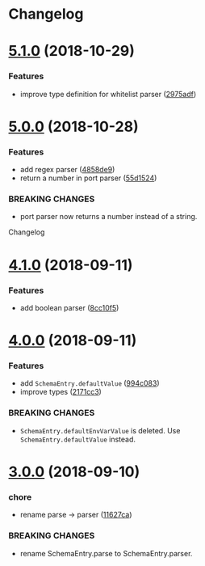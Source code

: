 # Changelog

# [5.1.0](https://github.com/strattadb/environment.git/compare/v5.0.0...v5.1.0) (2018-10-29)


### Features

* improve type definition for whitelist parser ([2975adf](https://github.com/strattadb/environment.git/commit/2975adf))

# [5.0.0](https://github.com/strattadb/environment.git/compare/v4.1.0...v5.0.0) (2018-10-28)


### Features

* add regex parser ([4858de9](https://github.com/strattadb/environment.git/commit/4858de9))
* return a number in port parser ([55d1524](https://github.com/strattadb/environment.git/commit/55d1524))


### BREAKING CHANGES

* port parser now returns a number instead of a string.

Changelog

# [4.1.0](https://github.com/strattadb/environment/compare/v4.0.0...v4.1.0) (2018-09-11)


### Features

* add boolean parser ([8cc10f5](https://github.com/strattadb/environment/commit/8cc10f5))

# [4.0.0](https://github.com/strattadb/environment/compare/v3.0.0...v4.0.0) (2018-09-11)


### Features

* add `SchemaEntry.defaultValue` ([994c083](https://github.com/strattadb/environment/commit/994c083))
* improve types ([2171cc3](https://github.com/strattadb/environment/commit/2171cc3))


### BREAKING CHANGES

* `SchemaEntry.defaultEnvVarValue` is deleted.
Use `SchemaEntry.defaultValue` instead.

# [3.0.0](https://github.com/strattadb/environment/compare/v2.0.0...v3.0.0) (2018-09-10)


### chore

* rename parse -> parser ([11627ca](https://github.com/strattadb/environment/commit/11627ca))


### BREAKING CHANGES

* rename SchemaEntry.parse to SchemaEntry.parser.
